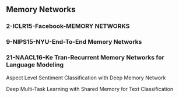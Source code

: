 

## Memory Networks


### 2-ICLR15-Facebook-MEMORY NETWORKS


### 9-NIPS15-NYU-End-To-End Memory Networks

### 21-NAACL16-Ke Tran-Recurrent Memory Networks for Language Modeling

Aspect Level Sentiment Classification with Deep Memory Network 

Deep Multi-Task Learning with Shared Memory for Text Classification 

